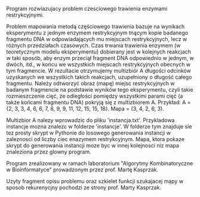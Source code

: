 Program rozwiazujacy problem czesciowego trawienia enzymami restrykcyjnymi.

Problem mapowania metodą częściowego trawienia bazuje na wynikach eksperymentu z jednym enzymem restrykcyjnym tnącym kopie badanego fragmentu DNA w odpowiadających mu miejscach restrykcyjnych, lecz w różnych przedziałach czasowych. Czas trwania trawienia enzymem (w teoretycznym modelu eksperymentu) dobierany jest w kolejnych reakcjach w taki sposób, aby enzym przeciął fragment DNA odpowiednio w jednym, w dwóch, itd., w końcu we wszystkich miejscach restrykcyjnych obecnych w tym fragmencie. W rezultacie otrzymujemy multizbiór A długości odcinków uzyskanych we wszystkich takich reakcjach, uzupełniony o długość całego fragmentu. Należy odtworzyć obraz (mapę) miejsc restrykcyjnych w badanym fragmencie na podstawie wyników tego eksperymentu, czyli takie rozmieszczenie cięć, że odległości pomiędzy wszystkimi parami cięć (a także końcami fragmentu DNA) pokryją się z multizbiorem A.
Przykład: A = {2, 3, 3, 4, 6, 6, 7, 8, 9, 9, 11, 12, 15, 15, 18}. Mapa = (3, 4, 2, 6, 3).

Multizbior A nalezy wprowadzic do pliku 'instancja.txt'. Przykladowa instancje mozna znalezc w folderze 'instancje'. W folderze tym znajduje sie tez prosty skrypt w Pythonie do losowego generowania instancji w zaleznosci od liczby ciec enazymem restrykcyjnym. Mapa, ktora pokaze skrypt do generowania instancji moze byc w innej kolejnosci niz mapa znaleziona przez glowny program.

Program zrealizowany w ramach laboratorium "Algorytmy Kombinatoryczne w Bioinformatyce" prowadzonym przez prof. Martę Kasprzak. 

Uzyty fragment opisu problemu oraz szkielet funkcji szukajacej mapy w sposob rekurenycjny pochodzi ze strony prof. Marty Kasprzak.